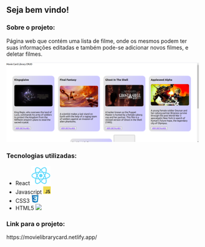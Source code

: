 <h2>Seja bem vindo!</h2>
<h3>Sobre o projeto:</h3>
<p>
  Página web que contém uma
  lista de filme, onde os mesmos
  podem ter suas informações editadas
  e também pode-se adicionar novos filmes, e
  deletar filmes.
</p>
<img src="Captura de tela de 2021-06-07 12-01-12.png"/>
<h3>Tecnologias utilizadas:</h3>
<ul>
  <li>
    React
    <span>
      <img width="50px" src="https://raw.githubusercontent.com/devicons/devicon/master/icons/react/react-original.svg">
    </span>
  </li>
  <li>
    Javascript 
    <span>
      <img width="20px" src="https://raw.githubusercontent.com/devicons/devicon/master/icons/javascript/javascript-original.svg">
    </span>
  </li>
  <li>
    CSS3 
    <span>
      <img width="20px" src="https://raw.githubusercontent.com/devicons/devicon/master/icons/css3/css3-original.svg">
    </span>
  </li>
  <li>
    HTML5 
    <span>
      <img width="20px" src="https://raw.githubusercontent.com/devicoTecnologias utilizadasns/devicon/master/icons/html5/html5-original.svg">
    </span>
  </li>
</ul>
<h3>Link para o projeto:</h3>
https://movielibrarycard.netlify.app/
